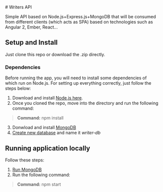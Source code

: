 #   Writers API

Simple API based on Node.js+Express.js+MongoDB that will be consumed from different clients (which acts as SPA) based on technologies such as Angular 2, Ember, React...  

## Setup and Install

Just clone this repo or download the .zip directly.

### Dependencies

Before running the app, you will need to install some dependencies of which run on Node.js. For setting up everything
correctly, just follow the steps below:

1. Download and install [Node.js here](https://nodejs.org/en/download/).
2. Once you cloned the repo, move into the directory and run the following command:

> **Command:** npm install

3. Donwload and install [MongoDB](https://www.mongodb.com/download-center#community)
4. [Create new database](http://www.tutorialspoint.com/mongodb/mongodb_create_database.htm) and name it *writer-db*

## Running application locally

Follow these steps:

1. [Run MongoDB](https://docs.mongodb.com/manual/mongo/)
2. Run the following command:

> **Command:** npm start
 
 
